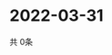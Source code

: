 # 2022-03-31
  共 0条

  <!-- BEGIN -->
  <!-- 最后更新时间Thu Mar 31 2022 04:07:17 GMT+0000 (Coordinated Universal Time) -->
  
  <!-- END -->
  
  